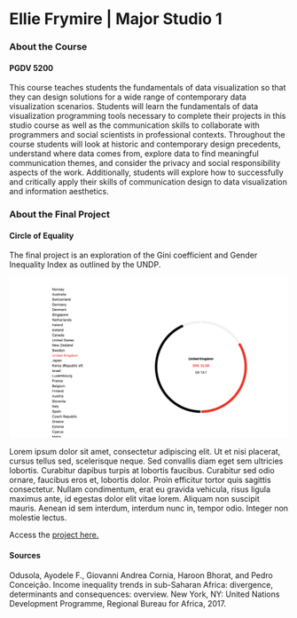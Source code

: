 # Ellie Frymire | Major Studio 1

### About the Course
#### PGDV 5200

This course teaches students the fundamentals of data visualization so that they 
can design solutions for a wide range of contemporary data visualization scenarios. 
Students will learn the fundamentals of data visualization programming tools 
necessary to complete their projects in this studio course as well as the 
communication skills to collaborate with programmers and social scientists in 
professional contexts. Throughout the course students will look at historic and 
contemporary design precedents, understand where data comes from, explore data to 
find meaningful communication themes, and consider the privacy and social 
responsibility aspects of the work. Additionally, students will explore how to 
successfully and critically apply their skills of communication design to data 
visualization and information aesthetics.

### About the Final Project
#### Circle of Equality

The final project is an exploration of the Gini coefficient and Gender Inequality 
Index as outlined by the UNDP. 

![preview.png](preview.png?raw=true)

Lorem ipsum dolor sit amet, consectetur adipiscing elit. 
Ut et nisi placerat, cursus tellus sed, scelerisque neque. Sed convallis diam eget sem 
ultricies lobortis. Curabitur dapibus turpis at lobortis faucibus. Curabitur sed odio 
ornare, faucibus eros et, lobortis dolor. Proin efficitur tortor quis sagittis consectetur. 
Nullam condimentum, erat eu gravida vehicula, risus ligula maximus ante, id egestas 
dolor elit vitae lorem. Aliquam non suscipit mauris. Aenean id sem interdum, interdum 
nunc in, tempor odio. Integer non molestie lectus.

Access the [project here.](https://efrymire.github.io/major-studio-1/UNDP_3_Dynamics/index.start.html)

#### Sources

Odusola, Ayodele F., Giovanni Andrea Cornia, Haroon Bhorat, and Pedro Conceição. Income inequality trends in sub-Saharan Africa: divergence, determinants and consequences: overview. New York, NY: United Nations Development Programme, Regional Bureau for Africa, 2017.


